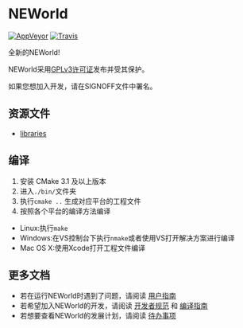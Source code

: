 # NEWorld

[![AppVeyor](https://img.shields.io/appveyor/ci/ascchrvalstr/NEWorld/renew.svg?label=Windows)](https://ci.appveyor.com/project/ascchrvalstr/NEWorld)
[![Travis](https://img.shields.io/travis/Infinideastudio/NEWorld/renew.svg?label=Linux)](https://travis-ci.org/Infinideastudio/NEWorld)

全新的NEWorld!  

NEWorld采用[GPLv3许可证](http://www.gnu.org/licenses/gpl.html)发布并受其保护。  

如果您想加入开发，请在SIGNOFF文件中署名。  

## 资源文件

* [libraries](http://pan.baidu.com/s/1bIXYPo)

## 编译

1. 安装 CMake 3.1 及以上版本
2. 进入`./bin/`文件夹
3. 执行`cmake ..` 生成对应平台的工程文件
4. 按照各个平台的编译方法编译
* Linux:执行`make`
* Windows:在VS控制台下执行`nmake`或者使用VS打开解决方案进行编译
* Mac OS X:使用Xcode打开工程文件编译


## 更多文档

* 若在运行NEWorld时遇到了问题，请阅读 [用户指南](doc/usermanual.md)
* 若希望加入NEWorld的开发，请阅读 [开发者规范](doc/regulations.md) 和 [编译指南](doc/installation.md)
* 若想要查看NEWorld的发展计划，请阅读 [待办事项](https://github.com/Infinideastudio/NEWorld/issues/46)
